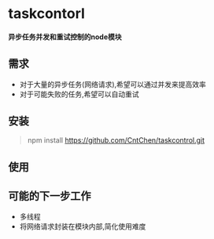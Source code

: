 # taskcontorl

#### 异步任务并发和重试控制的node模块

## 需求
* 对于大量的异步任务(网络请求),希望可以通过并发来提高效率
* 对于可能失败的任务,希望可以自动重试

## 安装
> npm install https://github.com/CntChen/taskcontrol.git

## 使用

## 

## 可能的下一步工作
* 多线程
* 将网络请求封装在模块内部,简化使用难度